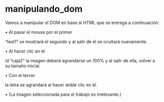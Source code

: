 # manipulando_dom

Vamos a manipular el DOM en base al HTML que se entrega a continuación: 

<!-- 
<div class="caja1 container">
 <div id="text1" >
 <p>
 Lorem ipsum, dolor sit amet consectetur adipisicing
elit. Eveniet, accusantium distinctio
 accusamus totam rem at ex alias labore veniam
aliquam nisi recusandae esse voluptatum culpa veritatis
 enim porro dolor quis?</p>
 </div>
 <div id="text2"> <p>
 Lorem ipsum, dolor sit amet consectetur adipisicing elit.
Eveniet, accusantium distinctio
 accusamus totam rem at ex alias labore veniam aliquam
nisi recusandae esse voluptatum culpa veritatis
 enim porro dolor quis?</p></div>
 </div>
 <div id="caja2" >
 <img src="Pac-Man_Cutscene.svg.png" id="img" width="20%"
alt="">
 </div>
 <div id="caja3" >
 <p>Lorem ipsum dolor sit, amet consectetur adipisicing elit.
Sapiente laudantium aliquid rem consequatur eius nemo alias provident
sunt et voluptate in aut, quas hic quia dolores, corrupti voluptatem
reiciendis facere.</p>
 </div>
-->
 
 • Al pasar el mouse por el primer <div> “text1” se mostrará el segundo y al salir de él se
ocultará nuevamente.
  
• Al hacer clic en el <div> id “caja2” la imagen deberá agrandarse un 100% y al salir de ella,
volver a su tamaño inicial.
  
• Con el tercer <div> la letra se agrandará al hacer doble clic en él.
  
• (La imagen seleccionada para el trabajo es irrelevante.)
